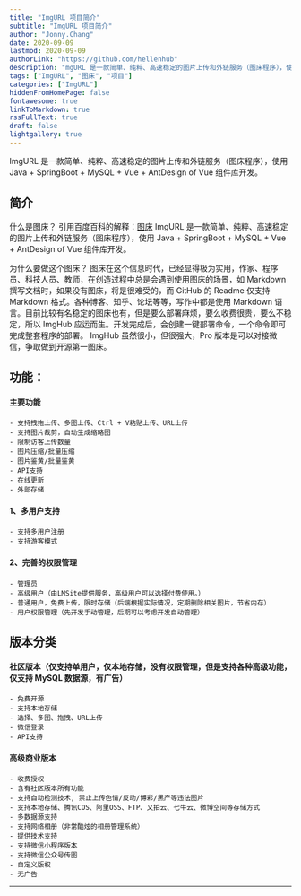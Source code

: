 ```yaml
---
title: "ImgURL 项目简介"
subtitle: "ImgURL 项目简介"
author: "Jonny.Chang"
date: 2020-09-09
lastmod: 2020-09-09
authorLink: "https://github.com/hellenhub"
description: "mgURL 是一款简单、纯粹、高速稳定的图片上传和外链服务（图床程序），使用 Java + SpringBoot + MySQL + Vue + AntDesign of Vue 组件库开发。"
tags: ["ImgURL", "图床", "项目"]
categories: ["ImgURL"]
hiddenFromHomePage: false
fontawesome: true
linkToMarkdown: true
rssFullText: true
draft: false
lightgallery: true
---
```


ImgURL 是一款简单、纯粹、高速稳定的图片上传和外链服务（图床程序），使用 Java + SpringBoot + MySQL + Vue + AntDesign of Vue 组件库开发。

<!-- more -->

## 简介

什么是图床？
引用百度百科的解释：[图床](https://baike.baidu.com/item/%E5%9B%BE%E5%BA%8A)
ImgURL 是一款简单、纯粹、高速稳定的图片上传和外链服务（图床程序），使用 Java + SpringBoot + MySQL + Vue + AntDesign of Vue 组件库开发。

为什么要做这个图床？
图床在这个信息时代，已经显得极为实用，作家、程序员、科技人员、教师，在创造过程中总是会遇到使用图床的场景，如 Markdown 撰写文档时，如果没有图床，将是很难受的，而 GitHub 的 Readme 仅支持 Markdown 格式。各种博客、知乎、论坛等等，写作中都是使用 Markdown 语言。目前比较有名稳定的图床也有，但是要么部署麻烦，要么收费很贵，要么不稳定，所以 ImgHub 应运而生。开发完成后，会创建一键部署命令，一个命令即可完成整套程序的部署。
ImgHub 虽然很小，但很强大，Pro 版本是可以对接微信，争取做到开源第一图床。

## 功能：

#### 主要功能

    - 支持拽拖上传、多图上传、Ctrl + V粘贴上传、URL上传
    - 支持图片裁剪，自动生成缩略图
    - 限制访客上传数量
    - 图片压缩/批量压缩
    - 图片鉴黄/批量鉴黄
    - API支持
    - 在线更新
    - 外部存储

#### 1、多用户支持

    - 支持多用户注册
    - 支持游客模式

#### 2、完善的权限管理

    - 管理员
    - 高级用户（由LMSite提供服务，高级用户可以选择付费使用。）
    - 普通用户，免费上传，限时存储（后端根据实际情况，定期删除相关图片，节省内存）
    - 用户权限管理（先开发手动管理，后期可以考虑开发自动管理）

## 版本分类

#### 社区版本（仅支持单用户，仅本地存储，没有权限管理，但是支持各种高级功能，仅支持 MySQL 数据源，有广告）

    - 免费开源
    - 支持本地存储
    - 选择、多图、拖拽、URL上传
    - 微信登录
    - API支持

#### 高级商业版本

    - 收费授权
    - 含有社区版本所有功能
    - 支持自动检测技术, 禁止上传色情/反动/博彩/黑产等违法图片
    - 支持本地存储、腾讯COS、阿里OSS、FTP、又拍云、七牛云、微博空间等存储方式
    - 多数据源支持
    - 支持网络相册（非常酷炫的相册管理系统）
    - 提供技术支持
    - 支持微信小程序版本
    - 支持微信公众号传图
    - 自定义版权
    - 无广告

---
